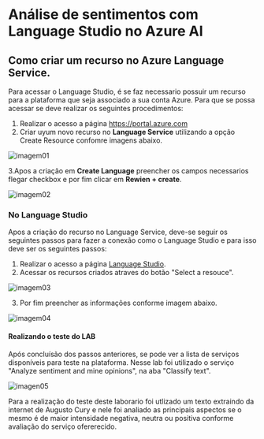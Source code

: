 # Análise de sentimentos com Language Studio no Azure AI

## Como criar um recurso no Azure Language Service.

Para acessar o Language Studio, é se faz necessario possuir um recurso para a plataforma  que seja associado a sua conta Azure. 
Para que se possa acessar se deve realizar os seguintes procedimentos:

1. Realizar o acesso a página https://portal.azure.com
2. Criar uyum novo recurso no **Language Service** utilizando a opção Create Resource confomre imagens abaixo.

![imagem01](https://github.com/Guimollmann/An-lise-de-sentimentos-Azure/assets/116759832/126e727b-2dd7-4e39-bbf8-2762b015d56b)

3.Apos a criação em **Create Language** preencher os campos necessarios  flegar checkbox e por fim clicar em **Rewien + create**.

![imagem02](https://github.com/Guimollmann/An-lise-de-sentimentos-Azure/assets/116759832/02642d6f-a0f3-4399-a706-c4386aaf5267)

### No Language Studio

Apos a criação do recurso no Language Service, deve-se seguir os seguintes passos para fazer a conexão como o Language Studio e para isso deve ser os seguintes passos:

1. Realizar o acesso a página [Language Studio](https://language.cognitive.azure.com/home).
2. Acessar os recursos criados atraves do botão "Select a resouce".

![imagem03](https://github.com/Guimollmann/An-lise-de-sentimentos-Azure/assets/116759832/e8c87222-344f-4794-9143-1b1d50e04b64)

3. Por fim preencher as informações conforme imagem abaixo.

![imagem04](https://github.com/Guimollmann/An-lise-de-sentimentos-Azure/assets/116759832/d76108a0-600e-4aea-a8b8-497f79de934c)

#### Realizando o teste do LAB

Após concluísão dos passos anteriores, se pode ver a lista de serviços disponíveis para teste na plataforma. Nesse 
 lab  foi utilizado o serviço "Analyze sentiment and mine opinions", na aba "Classify text".

![imagen05](https://github.com/Guimollmann/An-lise-de-sentimentos-Azure/assets/116759832/98bd90ed-097b-478e-b965-558dbb03e749)

Para a realização do teste deste laborario foi utlizado um texto extraindo da internet de Augusto Cury e nele foi analiado as principais aspectos se o mesmo é de maior intensidade negativa, neutra ou positiva conforme avaliação do serviço ofererecido. 

  
